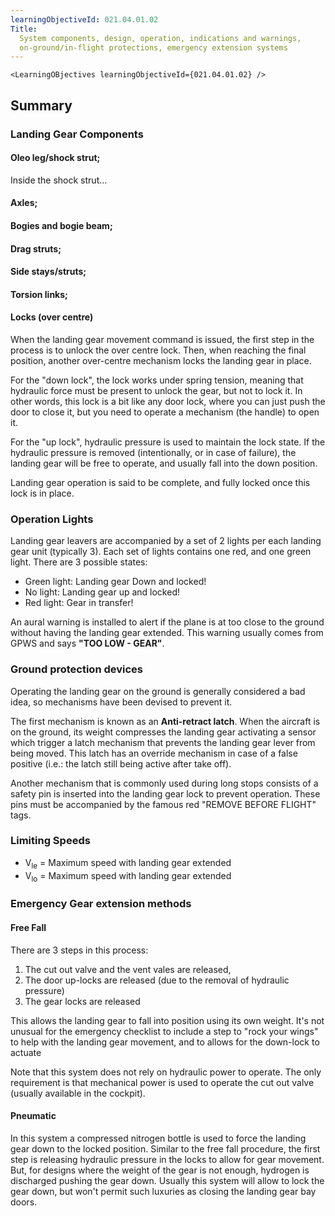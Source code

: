 ```yaml
---
learningObjectiveId: 021.04.01.02
Title:
  System components, design, operation, indications and warnings,
  on-ground/in-flight protections, emergency extension systems
---
```


```tsx eval
<LearningOBjectives learningObjectiveId={021.04.01.02} />
```

## Summary

### Landing Gear Components

#### Oleo leg/shock strut;

Inside the shock strut...

#### Axles;

#### Bogies and bogie beam;

#### Drag struts;

#### Side stays/struts;

#### Torsion links;

#### Locks (over centre)

When the landing gear movement command is issued, the first step in the process
is to unlock the over centre lock. Then, when reaching the final position,
another over-centre mechanism locks the landing gear in place.

For the "down lock", the lock works under spring tension, meaning that hydraulic
force must be present to unlock the gear, but not to lock it. In other words,
this lock is a bit like any door lock, where you can just push the door to close
it, but you need to operate a mechanism (the handle) to open it.

For the "up lock", hydraulic pressure is used to maintain the lock state. If the
hydraulic pressure is removed (intentionally, or in case of failure), the
landing gear will be free to operate, and usually fall into the down position.

Landing gear operation is said to be complete, and fully locked once this lock
is in place.

### Operation Lights

Landing gear leavers are accompanied by a set of 2 lights per each landing gear
unit (typically 3). Each set of lights contains one red, and one green light.
There are 3 possible states:

- Green light: Landing gear Down and locked!
- No light: Landing gear up and locked!
- Red light: Gear in transfer!

An aural warning is installed to alert if the plane is at too close to the
ground without having the landing gear extended. This warning usually comes from
GPWS and says **"TOO LOW - GEAR"**.

### Ground protection devices

Operating the landing gear on the ground is generally considered a bad idea, so
mechanisms have been devised to prevent it.

The first mechanism is known as an **Anti-retract latch**. When the aircraft is
on the ground, its weight compresses the landing gear activating a sensor which
trigger a latch mechanism that prevents the landing gear lever from being moved.
This latch has an override mechanism in case of a false positive (i.e.: the
latch still being active after take off).

Another mechanism that is commonly used during long stops consists of a safety
pin is inserted into the landing gear lock to prevent operation. These pins must
be accompanied by the famous red "REMOVE BEFORE FLIGHT" tags.

### Limiting Speeds

- V<sub>le</sub> = Maximum speed with landing gear extended
- V<sub>lo</sub> = Maximum speed with landing gear extended

### Emergency Gear extension methods

#### Free Fall

There are 3 steps in this process:

1.  The cut out valve and the vent vales are released,
2.  The door up-locks are released (due to the removal of hydraulic pressure)
3.  The gear locks are released

This allows the landing gear to fall into position using its own weight. It's
not unusual for the emergency checklist to include a step to "rock your wings"
to help with the landing gear movement, and to allows for the down-lock to
actuate

Note that this system does not rely on hydraulic power to operate. The only
requirement is that mechanical power is used to operate the cut out valve
(usually available in the cockpit).

#### Pneumatic

In this system a compressed nitrogen bottle is used to force the landing gear
down to the locked position. Similar to the free fall procedure, the first step
is releasing hydraulic pressure in the locks to allow for gear movement. But,
for designs where the weight of the gear is not enough, hydrogen is discharged
pushing the gear down. Usually this system will allow to lock the gear down, but
won't permit such luxuries as closing the landing gear bay doors.
